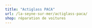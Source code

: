 ```yaml
---
title: "Actiglass PACA"
url: /la-seyne-sur-mer/actiglass-paca/
shop: réparation de voitures
---
```

